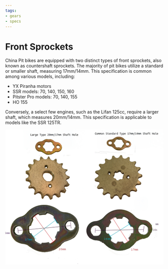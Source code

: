 ```yaml
---
tags:
- gears
- specs
---
```


# Front Sprockets

China Pit bikes are equipped with two distinct types of front sprockets, also known as countershaft sprockets. The majority of pit bikes utilize a standard or smaller shaft, measuring 17mm/14mm. This specification is common among various models, including:

- YX Piranha motors
- SSR models: 70, 140, 150, 160
- Pitster Pro models: 70, 140, 155
- HO 155

Conversely, a select few engines, such as the Lifan 125cc, require a larger shaft, which measures 20mm/14mm. This specification is applicable to models like the SSR 125TR.

![Front sprockets](../../static/img/Pitbike-Front-sprockets.jpg "Front sprockets")

